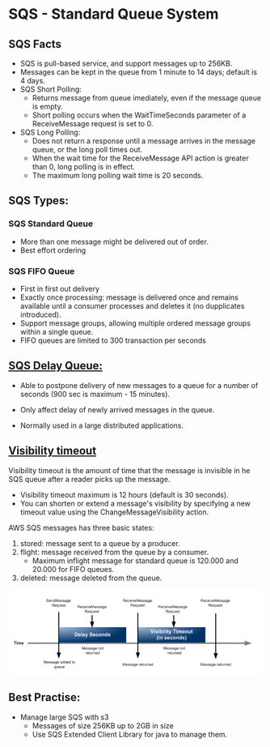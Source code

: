 # SQS - Standard Queue System

## SQS Facts
- SQS is pull-based service, and support messages up to 256KB.
- Messages can be kept in the queue from 1 minute to 14 days; default is 4 days.
- SQS Short Polling: 
    - Returns message from queue imediately, even if the message queue is empty.
    - Short polling occurs when the WaitTimeSeconds parameter of a ReceiveMessage request is set to 0.
- SQS Long Polling: 
    - Does not return a response until a message arrives in the message queue, or the long poll times out.
    - When the wait time for the ReceiveMessage API action is greater than 0, long polling is in effect.
    - The maximum long polling wait time is 20 seconds.

## SQS Types:



### SQS Standard Queue
- More than one message might be delivered out of order.
- Best effort ordering

### SQS FIFO Queue
- First in first out delivery
- Exactly once processing: message is delivered once and remains available until a consumer processes and deletes it (no dupplicates introduced).
- Support message groups, allowing multiple ordered message groups within a single queue.
- FIFO queues are limited to 300 transaction per seconds



## [SQS Delay Queue:](https://docs.aws.amazon.com/AWSSimpleQueueService/latest/SQSDeveloperGuide/sqs-delay-queues.html)

- Able to postpone delivery of new messages to a queue for a number of seconds (900 sec is maximum - 15 minutes).

- Only affect delay of newly arrived messages in the queue.

- Normally used in a large distributed applications.

  

## [Visibility timeout](https://docs.aws.amazon.com/AWSSimpleQueueService/latest/SQSDeveloperGuide/sqs-visibility-timeout.html)

Visibility timeout is the amount of time that the message is invisible in he SQS queue after a reader picks up the message.
- Visibility timeout maximum is 12 hours (default is 30 seconds).
- You can shorten or extend a message's visibility by specifying a new timeout value using the ChangeMessageVisibility action.

AWS SQS messages has three basic states:
1. stored: message sent to a queue by a producer.
2. flight: message received from the queue by a consumer.
    - Maximum inflight message for standard queue is 120.000 and 20.000 for FIFO queues.
3. deleted: message deleted from the queue.

![image-20230122112605079](./assets/image-20230122112605079.png)

## Best Practise:

- Manage large SQS with s3
  - Messages of size 256KB up to 2GB in size
  - Use SQS Extended Client Library for java to manage them.
